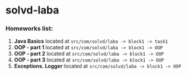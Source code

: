 # solvd-laba

### Homeworks list:
1. <b>Java Basics</b> located at `src/com/solvd/laba -> block1 -> task1`
2. <b>OOP - part 1</b> located at `src/com/solvd/laba -> block1 -> OOP`
3. <b>OOP - part 2</b> located at `src/com/solvd/laba -> block1 -> OOP`
4. <b>OOP - part 3</b> located at `src/com/solvd/laba -> block1 -> OOP`
5. <b>Exceptions. Logger</b> located at `src/com/solvd/laba -> block1 -> OOP`
